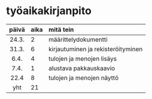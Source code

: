 # työaikakirjanpito

| päivä | aika | mitä tein  |
| :----:|:-----| :-----|
| 24.3. |  2   |  määrittelydokumentti|
| 31.3. |  6   |  kirjautuminen ja rekisteröityminen|
| 6.4.  |  4   |  tulojen ja menojen lisäys|
| 7.4.  |  1   |  alustava pakkauskaavio|
| 22.4  |  8   |  tulojen ja menojen näyttö|
| yht   |  21  |  | 
